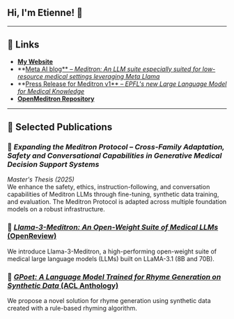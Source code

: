 ## Hi, I'm Etienne! 👋

---

## 🔗 Links

- **[My Website](https://github.com/ETKZ/my-website)**  
- **[Meta AI blog** – *Meditron: An LLM suite especially suited for low-resource medical settings leveraging Meta Llama*](https://ai.meta.com/blog/llama-2-3-meditron-yale-medicine-epfl-open-source-llm/)  
- **[Press Release for Meditron v1** – *EPFL's new Large Language Model for Medical Knowledge*](https://actu.epfl.ch/news/epfl-s-new-large-language-model-for-medical-knowle/)  
- **[OpenMeditron Repository](https://github.com/OpenMeditron)** 

---

## 📄 Selected Publications

### 🧠 *Expanding the Meditron Protocol – Cross-Family Adaptation, Safety and Conversational Capabilities in Generative Medical Decision Support Systems*  
*Master's Thesis (2025)*  
We enhance the safety, ethics, instruction-following, and conversation capabilities of Meditron LLMs through fine-tuning, synthetic data training, and evaluation. The Meditron Protocol is adapted across multiple foundation models on a robust infrastructure.

### 🏥 [*Llama-3-Meditron: An Open-Weight Suite of Medical LLMs* (OpenReview)](https://openreview.net/forum?id=meditron2025)  
We introduce Llama-3-Meditron, a high-performing open-weight suite of medical large language models (LLMs) built on LLaMA-3.1 (8B and 70B).

### 🎤 [*GPoet: A Language Model Trained for Rhyme Generation on Synthetic Data* (ACL Anthology)](https://aclanthology.org/2023.gpoet)  
We propose a novel solution for rhyme generation using synthetic data created with a rule-based rhyming algorithm.
